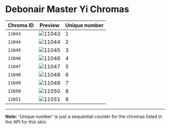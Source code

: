 # Debonair Master Yi Chromas

| Chroma ID | Preview | Unique number |
|---|---|---|
| `11043` | ![11043](https://raw.communitydragon.org/latest/plugins/rcp-be-lol-game-data/global/default/v1/champion-chroma-images/11/11043.png) | 1 |
| `11044` | ![11044](https://raw.communitydragon.org/latest/plugins/rcp-be-lol-game-data/global/default/v1/champion-chroma-images/11/11044.png) | 2 |
| `11045` | ![11045](https://raw.communitydragon.org/latest/plugins/rcp-be-lol-game-data/global/default/v1/champion-chroma-images/11/11045.png) | 3 |
| `11046` | ![11046](https://raw.communitydragon.org/latest/plugins/rcp-be-lol-game-data/global/default/v1/champion-chroma-images/11/11046.png) | 4 |
| `11047` | ![11047](https://raw.communitydragon.org/latest/plugins/rcp-be-lol-game-data/global/default/v1/champion-chroma-images/11/11047.png) | 5 |
| `11048` | ![11048](https://raw.communitydragon.org/latest/plugins/rcp-be-lol-game-data/global/default/v1/champion-chroma-images/11/11048.png) | 6 |
| `11049` | ![11049](https://raw.communitydragon.org/latest/plugins/rcp-be-lol-game-data/global/default/v1/champion-chroma-images/11/11049.png) | 7 |
| `11050` | ![11050](https://raw.communitydragon.org/latest/plugins/rcp-be-lol-game-data/global/default/v1/champion-chroma-images/11/11050.png) | 8 |
| `11051` | ![11051](https://raw.communitydragon.org/latest/plugins/rcp-be-lol-game-data/global/default/v1/champion-chroma-images/11/11051.png) | 9 |

---

**Note:** 'Unique number' is just a sequential counter for the chromas listed in the API for this skin.